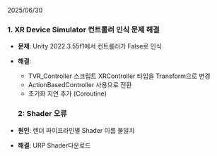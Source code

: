 2025/06/30
### 1. **XR Device Simulator 컨트롤러 인식 문제 해결**
- **문제**: Unity 2022.3.55f1에서 컨트롤러가 False로 인식
- **해결**: 
  - TVR_Controller 스크립트 XRController 타입을 Transform으로 변경
  - ActionBasedController 사용으로 전환
  - 초기화 지연 추가 (Coroutine)

  ### 2: Shader 오류
- **원인**: 렌더 파이프라인별 Shader 이름 불일치
- **해결**: URP Shader다운로드